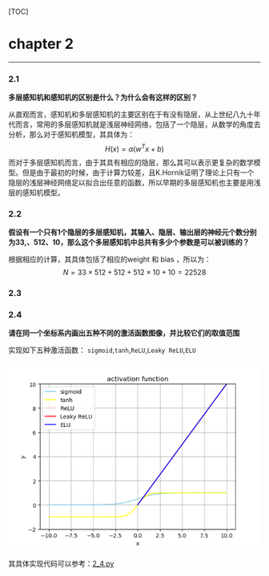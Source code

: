 [TOC]

# chapter 2

---

### 2.1

**多层感知机和感知机的区别是什么？为什么会有这样的区别？**

从直观而言，感知机和多层感知机的主要区别在于有没有隐层，从上世纪八九十年代而言，常用的多层感知机就是浅层神经网络，包括了一个隐层，从数学的角度去分析，那么对于感知机模型，其具体为：
$$
H(x) = \alpha(w^Tx + b) 
$$
而对于多层感知机而言，由于其具有相应的隐层，那么其可以表示更复杂的数学模型。但是由于最初的时候，由于计算力较差，且K.Hornik证明了理论上只有一个隐层的浅层神经网络足以拟合出任意的函数，所以早期的多层感知机也主要是用浅层的感知机模型。 

### 2.2

**假设有一个只有1个隐层的多层感知机，其输入、隐层、输出层的神经元个数分别为33,、512、10，那么这个多层感知机中总共有多少个参数是可以被训练的？**

根据相应的计算，其具体包括了相应的weight 和 bias ，所以为：
$$
N = 33\times512 + 512 + 512\times 10 + 10 = 22528
$$

### 2.3

### 2.4

**请在同一个坐标系内画出五种不同的激活函数图像，并比较它们的取值范围**

实现如下五种激活函数： `sigmoid`,`tanh`,`ReLU`,`Leaky ReLU`,`ELU`

![](pic/2_4.png)

其具体实现代码可以参考：[2_4.py](2_4.py)

